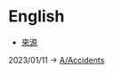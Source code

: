 # English
- [來源](https://listenaminute.com/a/accidents.html)

2023/01/11 -> [A/Accidents](A/Accidents/Accidents.md)
